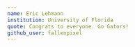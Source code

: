 ```yaml
---
name: Eric Lehmann
institution: University of Florida 
quote: Congrats to everyone. Go Gators!
github_user: fallenpixel
---
```

